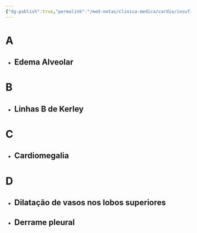 ```yaml
---
{"dg-publish":true,"permalink":"/med-notas/clinica-medica/cardio/insuficiencia-cardiaca/abcd-2/","tags":["review"]}
---
```


# A
- ## Edema Alveolar
# B
- ## Linhas B de Kerley
# C
- ## Cardiomegalia
# D
- ## Dilatação de vasos nos lobos superiores
- ## Derrame pleural
